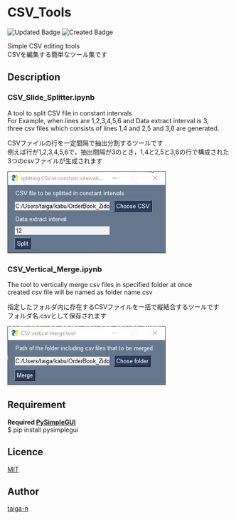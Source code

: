 # CSV_Tools
![Updated Badge](https://badges.pufler.dev/updated/taiga-n/CSV_Tools)
![Created Badge](https://badges.pufler.dev/created/taiga-n/CSV_Tools)

Simple CSV editing tools  
CSVを編集する簡単なツール集です 

## Description

### CSV_Slide_Splitter.ipynb
A tool to split CSV file in constant intervals  
For Example, when lines are 1,2,3,4,5,6 and Data extract interval is 3,  
three csv files which consists of lines 1,4 and 2,5 and 3,6 are generated.  

CSVファイルの行を一定間隔で抽出分割するツールです  
例えば行が1,2,3,4,5,6で，抽出間隔が3のとき，1,4と2,5と3,6の行で構成された3つのcsvファイルが生成されます  

![CSV_Slide_Splitter](images/CSV_Slide_Splitter.jpg)

### CSV_Vertical_Merge.ipynb
The tool to vertically merge csv files in specified folder at once  
created csv file will be named as folder name.csv  

指定したフォルダ内に存在するCSVファイルを一括で縦結合するツールです  
フォルダ名.csvとして保存されます  

![CSV_Vertical_Merge](images/CSV_Vertical_Merge.jpg)

## Requirement

<b>Required [PySimpleGUI](https://pysimplegui.readthedocs.io/en/latest/)</b><br>
$ pip install pysimplegui

## Licence

[MIT](https://github.com/taiga-n/CSV_Tools/blob/master/LICENSE)

## Author

[taiga-n](https://github.com/taiga-n)








